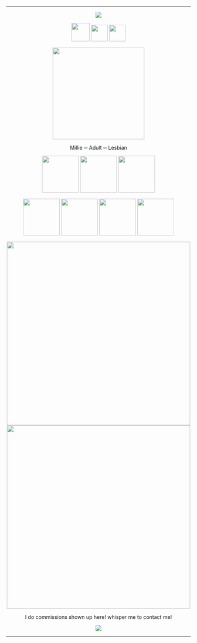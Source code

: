 ***



<p align="center"> <img src="https://files.catbox.moe/5lfng2.png"/> </p>

<p align="center">
<img width="50" src="https://files.catbox.moe/mdreh9.gif"
</p>
<img width="45" src="https://files.catbox.moe/ew72rc.gif"
  </p>
  <img width="45" src="https://files.catbox.moe/k7kog9.gif"
    </p>
 <p align="center">
   <img width="250" src="https://i.postimg.cc/LX4KrmWt/tumblr-fa759eb1dd917493aa8e10351d9d58a5-fd0cb30e-250.gif"
     </p>
 <p align="center"> 
Millie ─ Adult ─ Lesbian
  </p>
<p align="center">
<img width="100" src="https://i.postimg.cc/15MyVLrj/2dhlwy.gif"
  </p>
  <img width="100" src="https://images-wixmp-ed30a86b8c4ca887773594c2.wixmp.com/f/9b922a8f-a5e0-4e45-88a6-65056d6bd196/ddhx7k7-50cd4bb0-9949-4c6e-9e6f-b619cd900f76.png?token=eyJ0eXAiOiJKV1QiLCJhbGciOiJIUzI1NiJ9.eyJzdWIiOiJ1cm46YXBwOjdlMGQxODg5ODIyNjQzNzNhNWYwZDQxNWVhMGQyNmUwIiwiaXNzIjoidXJuOmFwcDo3ZTBkMTg4OTgyMjY0MzczYTVmMGQ0MTVlYTBkMjZlMCIsIm9iaiI6W1t7InBhdGgiOiJcL2ZcLzliOTIyYThmLWE1ZTAtNGU0NS04OGE2LTY1MDU2ZDZiZDE5NlwvZGRoeDdrNy01MGNkNGJiMC05OTQ5LTRjNmUtOWU2Zi1iNjE5Y2Q5MDBmNzYucG5nIn1dXSwiYXVkIjpbInVybjpzZXJ2aWNlOmZpbGUuZG93bmxvYWQiXX0.oR4AXjia79AYIhqP5SUexjlsov2fIMjVUwJO2BPiLxU"
    </p>
    <img width="100" src="https://images-wixmp-ed30a86b8c4ca887773594c2.wixmp.com/f/8f172bb9-4612-4df3-a7c8-e06e50c41b61/d6pry2t-9618925e-d366-4067-887c-48b9ab2718f4.png/v1/fill/w_99,h_56/pinkamena_is_not_a_monster_by_princesstekki_d6pry2t-fullview.png?token=eyJ0eXAiOiJKV1QiLCJhbGciOiJIUzI1NiJ9.eyJzdWIiOiJ1cm46YXBwOjdlMGQxODg5ODIyNjQzNzNhNWYwZDQxNWVhMGQyNmUwIiwiaXNzIjoidXJuOmFwcDo3ZTBkMTg4OTgyMjY0MzczYTVmMGQ0MTVlYTBkMjZlMCIsIm9iaiI6W1t7ImhlaWdodCI6Ijw9NTYiLCJwYXRoIjoiXC9mXC84ZjE3MmJiOS00NjEyLTRkZjMtYTdjOC1lMDZlNTBjNDFiNjFcL2Q2cHJ5MnQtOTYxODkyNWUtZDM2Ni00MDY3LTg4N2MtNDhiOWFiMjcxOGY0LnBuZyIsIndpZHRoIjoiPD05OSJ9XV0sImF1ZCI6WyJ1cm46c2VydmljZTppbWFnZS5vcGVyYXRpb25zIl19.an22OrPpSOvk66d-3LwgEK8VVTpZJEsOSWMvvJVqVDs"
      </p>
      <p align="center">
      <img width="100" src="https://files.catbox.moe/aiv2pn.gif"
        </p>
        <img width="100" src="https://64.media.tumblr.com/99a3ea0c94a86db3fce61a666654fbf3/d75f79ba8da9c3a5-57/s100x200/b5e0974d1c8e4a6915fbc35da34264d455a9b979.pnj"
          </p>
   <img width="100" src="https://64.media.tumblr.com/0d2f7969353dc3761c2a36b361ce96ee/59e4fe077694f48e-53/s100x200/096f4f08477c35cbab02bdc309e618af5a8c62c3.pnj"
     </p>
     <img width="100" src="https://images-wixmp-ed30a86b8c4ca887773594c2.wixmp.com/f/99663bf6-7a1f-4ebf-b58f-6f5cefa3e41e/d22bopj-67a24a9e-fd46-4ca8-af2a-9396e25cf635.png/v1/fill/w_99,h_56/domo_vs__cat_by_bubblymilktea_d22bopj-fullview.png?token=eyJ0eXAiOiJKV1QiLCJhbGciOiJIUzI1NiJ9.eyJzdWIiOiJ1cm46YXBwOjdlMGQxODg5ODIyNjQzNzNhNWYwZDQxNWVhMGQyNmUwIiwiaXNzIjoidXJuOmFwcDo3ZTBkMTg4OTgyMjY0MzczYTVmMGQ0MTVlYTBkMjZlMCIsIm9iaiI6W1t7ImhlaWdodCI6Ijw9NTYiLCJwYXRoIjoiXC9mXC85OTY2M2JmNi03YTFmLTRlYmYtYjU4Zi02ZjVjZWZhM2U0MWVcL2QyMmJvcGotNjdhMjRhOWUtZmQ0Ni00Y2E4LWFmMmEtOTM5NmUyNWNmNjM1LnBuZyIsIndpZHRoIjoiPD05OSJ9XV0sImF1ZCI6WyJ1cm46c2VydmljZTppbWFnZS5vcGVyYXRpb25zIl19.9wp5fs7rl6Y43hWkkMXXdbvFDRgTtnECfDTeEb7c4TQ"
       </p>

 </p>
 </p>
  <p align="center">
  </p>
<div align="center">
 </p>
  <img width="500" src="https://media.discordapp.net/attachments/1345863284242518166/1357106932577468527/Untitled202_20250402023042.png?ex=67eeffd2&is=67edae52&hm=cdf035c224523d7a552f3c0fa24ad9f622135018eb87b7b64f977a2306950433&=&format=webp&quality=lossless&width=799&height=800"
 </p>
 <img width="500" src="https://media.discordapp.net/attachments/1345863284242518166/1357106933336899786/Untitled202_20250402024901.png?ex=67eeffd2&is=67edae52&hm=911bdd64d877846f9c1c812097eaa7b818571a61e5171ca3637ff36243d6b556&=&format=webp&quality=lossless&width=799&height=800"
   </p>
    <p align="center"> 
I do commissions shown up here! whisper me to contact me!
  </p>

<p align="center"> <img src="https://files.catbox.moe/ro6dzn.png"/> </p>

***
